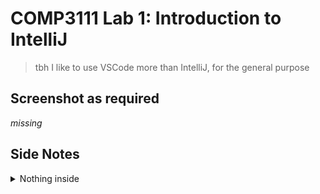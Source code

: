 # COMP3111 Lab 1: Introduction to IntelliJ
> tbh I like to use VSCode more than IntelliJ, for the general purpose

## Screenshot as required
_missing_

## Side Notes
<details> 
    <summary>Nothing inside</summary>

- Are you supposed to push the `.idea/` folder to the remote?
    - gotta prune it at `main`
- Why default branch is still `master` too?

</details>  
